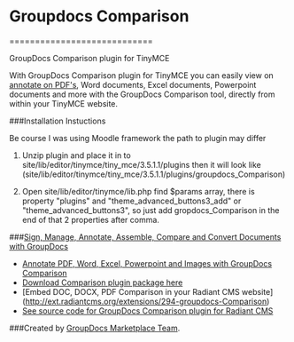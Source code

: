 # Groupdocs Comparison
============================

GroupDocs Comparison plugin for TinyMCE

With GroupDocs Comparison plugin for TinyMCE you can easily view on [annotate on PDF's](http://groupdocs.com/apps/Comparison), Word documents, Excel documents, Powerpoint documents and more with the GroupDocs Comparison tool, directly from within your TinyMCE website.

###Installation Instuctions

Be course I was using Moodle framework the path to plugin may differ

1. Unzip plugin and place it in to site/lib/editor/tinymce/tiny_mce/3.5.1.1/plugins then it will look like (site/lib/editor/tinymce/tiny_mce/3.5.1.1/plugins/groupdocs_Comparison)

2. Open site/lib/editor/tinymce/lib.php find $params array, there is property "plugins" and "theme_advanced_buttons3_add" or "theme_advanced_buttons3", 
so just add gropdocs_Comparison in the end of that 2 properties after comma.


###[Sign, Manage, Annotate, Assemble, Compare and Convert Documents with GroupDocs](http://groupdocs.com)
* [Annotate PDF, Word, Excel, Powerpoint and Images with GroupDocs Comparison](http://groupdocs.com/apps/Comparison)
* [Download Comparison plugin package here](https://github.com/groupdocs/tinymce-groupdocs-Comparison)
* [Embed DOC, DOCX, PDF Comparison in your Radiant CMS website] (http://ext.radiantcms.org/extensions/294-groupdocs-Comparison)
* [See source code for GroupDocs Comparison plugin for Radiant CMS](https://github.com/groupdocs/tinymce-groupdocs-Comparison-source)

###Created by [GroupDocs Marketplace Team](http://groupdocs.com/marketplace/).